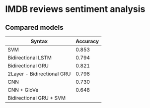 # IMDB reviews sentiment analysis

## Compared models
| Syntax             | Accuracy    |
| -----------        | ----------- |
| SVM                | 0.853       |
| Bidirectional LSTM | 0.794       |
| Bidirectional GRU  | 0.821       |
| 2Layer - Bidirectional GRU       | 0.798       |
| CNN                | 0.730        |
| CNN + GloVe        | 0.648        |
| Bidirectional GRU + SVM        |        |